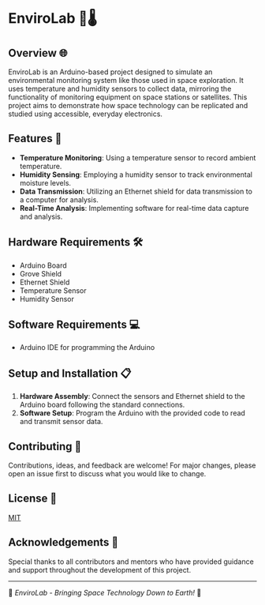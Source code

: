 # EnviroLab 🌌🌡️

## Overview 🌐
EnviroLab is an Arduino-based project designed to simulate an environmental monitoring system like those used in space exploration. It uses temperature and humidity sensors to collect data, mirroring the functionality of monitoring equipment on space stations or satellites. This project aims to demonstrate how space technology can be replicated and studied using accessible, everyday electronics.

## Features 🚀
- **Temperature Monitoring**: Using a temperature sensor to record ambient temperature.
- **Humidity Sensing**: Employing a humidity sensor to track environmental moisture levels.
- **Data Transmission**: Utilizing an Ethernet shield for data transmission to a computer for analysis.
- **Real-Time Analysis**: Implementing software for real-time data capture and analysis.

## Hardware Requirements 🛠️
- Arduino Board
- Grove Shield
- Ethernet Shield
- Temperature Sensor
- Humidity Sensor

## Software Requirements 💻
- Arduino IDE for programming the Arduino

## Setup and Installation 📋
1. **Hardware Assembly**: Connect the sensors and Ethernet shield to the Arduino board following the standard connections.
2. **Software Setup**: Program the Arduino with the provided code to read and transmit sensor data.

## Contributing 🤝
Contributions, ideas, and feedback are welcome! For major changes, please open an issue first to discuss what you would like to change.

## License 📄
[MIT](https://opensource.org/licenses/MIT)

## Acknowledgements 🌟
Special thanks to all contributors and mentors who have provided guidance and support throughout the development of this project.

---
🚀 *EnviroLab - Bringing Space Technology Down to Earth!* 🚀
